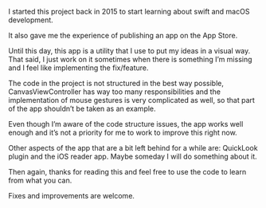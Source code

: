 I started this project back in 2015 to start learning about swift and macOS development.

It also gave me the experience of publishing an app on the App Store.

Until this day, this app is a utility that I use to put my ideas in a visual way. That said, I just work on it sometimes when there is something I’m missing and I feel like implementing the fix/feature.

The code in the project is not structured in the best way possible, CanvasViewController has way too many responsibilities and the implementation of mouse gestures is very complicated as well, so that part of the app shouldn’t be taken as an example.

Even though I’m aware of the code structure issues, the app works well enough and it’s not a priority for me to work to improve this right now.

Other aspects of the app that are a bit left behind for a while are: QuickLook plugin and the iOS reader app. Maybe someday I will do something about it.

Then again, thanks for reading this and feel free to use the code to learn from what you can.

Fixes and improvements are welcome. 
